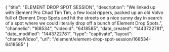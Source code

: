 {
    "title": "ELEMENT DROP SPOT SESSION",
    "description": "We linked up with Element Pro Chad Tim Tim, a few local rippers,  packed up an old Volvo full of Element Drop Spots and hit the streets on a nice sunny day in search of a spot where we could literally drop off a bunch of Element Drop Spots.",
    "channelid": "168534",
    "videoid": "6418585",
    "date_created": "1443722781",
    "date_modified": "1443722781",
    "type": "captivate",
    "layout": "channelVideo",
    "url": "\/element\/element-drop-spot-session\/168534-6418585"
}